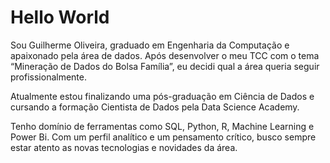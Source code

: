 # Hello World
Sou Guilherme Oliveira, graduado em Engenharia da Computação e apaixonado pela área de dados. 
Após desenvolver o meu TCC com o tema “Mineração de Dados do Bolsa Família”, eu decidi qual a área queria seguir profissionalmente. 

Atualmente estou finalizando uma pós-graduação em Ciência de Dados e cursando a formação Cientista de Dados pela Data Science Academy. 

Tenho domínio de ferramentas como SQL, Python, R, Machine Learning e Power Bi.
Com um perfil analítico e um pensamento crítico, busco sempre estar atento as novas tecnologias e novidades da área.
